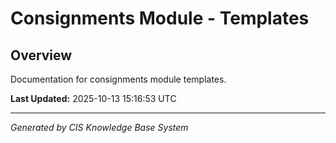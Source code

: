 # Consignments Module - Templates

## Overview
Documentation for consignments module templates.

**Last Updated:** 2025-10-13 15:16:53 UTC

---
*Generated by CIS Knowledge Base System*